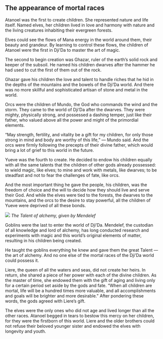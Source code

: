 ## The appearance of mortal races

Atanoel was the first to create children. She represented nature and life itself. Named elves, her children lived in love and harmony with nature and the living creatures inhabiting their evergreen forests.

Elves could see the flows of Mana energy in the world around them, their beauty and grandeur. By learning to control these flows, the children of Atanoel were the first in Dji’Da to master the art of magic.

The second to begin creation was Ghazar, ruler of the earth’s solid rock and keeper of the subsoil. He named his children dwarves after the hammer he had used to cut the first of them out of the rock.

Ghazar gave his children the love and talent to handle riches that he hid in the depths of the mountains and the bowels of the Dji’Da world. And there was no more skillful and sophisticated artisan of stone and metal in the world.

Orcs were the children of Mundo, the God who commands the wind and the storm. They came to the world of Dji’Da after the dwarves. They were mighty, physically strong, and possessed a dashing temper, just like their father, who valued above all the power and might of the primordial elements.

“May strength, fertility, and vitality be a gift for my children, for only those strong in mind and body are worthy of this life,” — Mundo said. And the orcs were firmly following the precepts of their divine father, which would bring a lot of grief to this world in the future.

Yueve was the fourth to create. He decided to endow his children equally with all the same talents that the children of other gods already possessed: to wield magic, like elves; to mine and work with metals, like dwarves; to be steadfast and not to fear the challenges of fate, like orcs.

And the most important thing he gave the people, his children, was the freedom of choice and the will to decide how they should live and serve their God. And while the elves were tied to the forests, the dwarves to the mountains, and the orcs to the desire to stay powerful, all the children of Yueve were deprived of all these bonds.


![](3Mendelef.2x.jpg)
*The Talent of alchemy, given by Mendelef* 

Goblins were the last to enter the world of Dji’Da. Mendelef, the custodian of all knowledge and lord of alchemy, has long conducted research and experiments with magic and this world’s original elements of matter, resulting in his children being created.

He taught the goblins everything he knew and gave them the great Talent — the art of alchemy. And no one else of the mortal races of the Dji’Da world could possess it.

Liere, the queen of all the waters and seas, did not create her heirs. In return, she shared a piece of her power with each of the divine children. As the master of time, she endowed them with the gift of aging and living only for a certain period set aside by the gods and fate. “When all children are mortal, life will be a hundred times more valuable, and all accomplishments and goals will be brighter and more desirable.” After pondering these words, the gods agreed with Liere’s gift.

The elves were the only ones who did not age and lived longer than all the other races. Atanoel begged in tears to bestow this mercy on her children, for they were the firstborn of this world. Liere and the older brothers could not refuse their beloved younger sister and endowed the elves with longevity and youth.